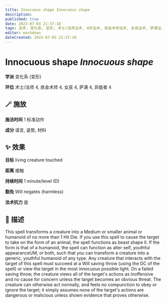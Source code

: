 ```yaml
---
title: Innocuous shape Innocuous shape
description: 
published: true
date: 2023-07-03 21:37:18
tags: 法术, 变化系, 变形, 术士/法师法术, 4环法术, 炼金术师法术, 女巫法术, 萨满法术, 异能者法术
editor: markdown
dateCreated: 2023-07-03 21:37:18
---
```


# **Innocuous shape** *Innocuous shape*

**学派** 变化系 (变形) 

**环位** 术士/法师 4, 炼金术师 4, 女巫 4, 萨满 4, 异能者 4

## 🪄 施放

**施法时间** 1 标准动作

**成分** 语言, 姿势, 材料

## ✨ 效果 

**目标** living creature touched 

**距离** 接触  

**持续时间** 1 minute/level (D) 

**豁免** Will negates (harmless)

**法术抗力** 是

## 📖 描述

This spell transforms a creature into a Medium or smaller animal or humanoid of no more than 1 Hit Die. If you use this spell to cause the target to take on the form of an animal, the spell functions as beast shape II. If the form is that of a humanoid, the spell can function as alter self, youthful appearanceUM, or both, such that you can transform a creature into a generic, youthful humanoid of any type.  Any creature that interacts with the target of this spell must succeed at a Will saving throw (using the DC of the spell) or view the target in the most innocuous possible light. On a failed saving throw, the creature views all of the target's actions as inoffensive and no cause for concern unless the target becomes an obvious threat. The creature can otherwise act normally, and feels no compunction to obey or ignore the target; it simply assumes none of the target's actions are dangerous or malicious unless shown evidence that proves otherwise.
    